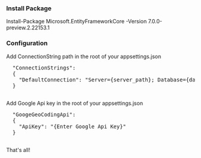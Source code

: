 <h3>Install Package</h3>
  Install-Package Microsoft.EntityFrameworkCore -Version 7.0.0-preview.2.22153.1

<h3>Configuration</h3>
  Add ConnectionString path in the root of your appsettings.json
  <pre>
  "ConnectionStrings": 
  {
    "DefaultConnection": "Server={server_path}; Database={database_name}; Trusted_Connection=true;"
  }
  </pre>
  
  Add Google Api key in the root of your appsettings.json
   <pre>
  "GoogeGeoCodingApi": 
  {
    "ApiKey": "{Enter Google Api Key}"
  }
  </pre>
  
  That's all!

